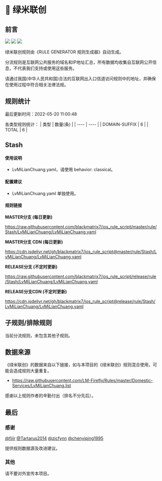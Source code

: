 # 🧸 绿米联创

## 前言

![](https://shields.io/badge/-移除重复规则-ff69b4) ![](https://shields.io/badge/-DOMAIN与DOMAIN--SUFFIX合并-green) ![](https://shields.io/badge/-IP--CIDR(6)合并-blueviolet) 

绿米联创规则由《RULE GENERATOR 规则生成器》自动生成。

分流规则是互联网公共服务的域名和IP地址汇总，所有数据均收集自互联网公开信息，不代表我们支持或使用这些服务。

请通过我国(中华人民共和国)合法的互联网出入口信道访问规则中的地址，并确保在使用过程中符合相关法律法规。

## 规则统计

最后更新时间：2022-05-20 11:00:48

各类型规则统计：
| 类型 | 数量(条)  | 
| ---- | ----  |
| DOMAIN-SUFFIX | 6  | 
| TOTAL | 6  | 


## Stash 

#### 使用说明
- LvMiLianChuang.yaml，请使用 behavior: classical。

#### 配置建议
- LvMiLianChuang.yaml 单独使用。

#### 规则链接
**MASTER分支 (每日更新)**

https://raw.githubusercontent.com/blackmatrix7/ios_rule_script/master/rule/Stash/LvMiLianChuang/LvMiLianChuang.yaml

**MASTER分支 CDN (每日更新)**

https://cdn.jsdelivr.net/gh/blackmatrix7/ios_rule_script@master/rule/Stash/LvMiLianChuang/LvMiLianChuang.yaml

**RELEASE分支 (不定时更新)**

https://raw.githubusercontent.com/blackmatrix7/ios_rule_script/release/rule/Stash/LvMiLianChuang/LvMiLianChuang.yaml

**RELEASE分支CDN (不定时更新)**

https://cdn.jsdelivr.net/gh/blackmatrix7/ios_rule_script@release/rule/Stash/LvMiLianChuang/LvMiLianChuang.yaml

## 子规则/排除规则


当前分流规则，未包含其他子规则。

## 数据来源

《绿米联创》的数据来自以下链接，如与本项目的《绿米联创》规则混合使用，可能会造成规则大量重复。

- https://raw.githubusercontent.com/LM-Firefly/Rules/master/Domestic-Services/LvMiLianChuang.list


感谢以上规则作者的辛勤付出（排名不分先后）。

## 最后

### 感谢

[@fiiir](https://github.com/fiiir) [@Tartarus2014](https://github.com/Tartarus2014) [@zjcfynn](https://github.com/zjcfynn) [@chenyiping1995](https://github.com/chenyiping1995) 

提供规则数据源及改进建议。

### 其他

请不要对外宣传本项目。